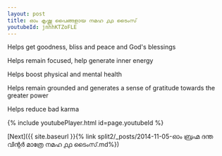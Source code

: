 ```yaml
---
layout: post
title: ഓം കൃഷ്ണ പൈങ്ങളായ നമഹ ൧൧ ടൈംസ്
youtubeId: jnhhKTZoFLE
---
```

 
 
Helps get goodness, bliss and peace and God's blessings
 
Helps remain focused, help generate inner energy 
 
Helps boost physical and mental health 
 
Helps remain grounded and generates a sense of gratitude towards the greater power 
 
Helps reduce bad karma
 
 
 
 


{% include youtubePlayer.html id=page.youtubeId %}
 
[Next]({{ site.baseurl }}{% link  split2/_posts/2014-11-05-ഓം ബ്രഹ്മ ദന്ത വിന്റർ മാത്രേ നമഹ ൧൧ ടൈംസ്.md%})
 
